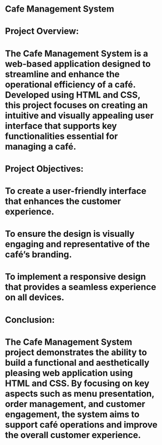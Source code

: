 # Cafe Management System
# Project Overview:

# The Cafe Management System is a web-based application designed to streamline and enhance the operational efficiency of a café. Developed using HTML and CSS, this project focuses on creating an intuitive and visually appealing user interface that supports key functionalities essential for managing a café.

# Project Objectives:

# To create a user-friendly interface that enhances the customer experience.
# To ensure the design is visually engaging and representative of the café’s branding.
# To implement a responsive design that provides a seamless experience on all devices.

# 
# Conclusion:

# The Cafe Management System project demonstrates the ability to build a functional and aesthetically pleasing web application using HTML and CSS. By focusing on key aspects such as menu presentation, order management, and customer engagement, the system aims to support café operations and improve the overall customer experience.

